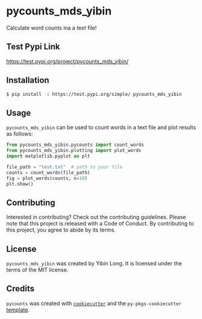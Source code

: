 # pycounts_mds_yibin

Calculate word counts ina a text file!

## Test Pypi Link

https://test.pypi.org/project/pycounts_mds_yibin/

## Installation

```bash
$ pip install -i https://test.pypi.org/simple/ pycounts_mds_yibin
```

## Usage

`pycounts_mds_yibin` can be used to count words in a text file and plot results
as follows:

```python
from pycounts_mds_yibin.pycounts import count_words
from pycounts_mds_yibin.plotting import plot_words
import matplotlib.pyplot as plt

file_path = "test.txt"  # path to your file
counts = count_words(file_path)
fig = plot_words(counts, n=10)
plt.show()
```

## Contributing

Interested in contributing? Check out the contributing guidelines. Please note that this project is released with a Code of Conduct. By contributing to this project, you agree to abide by its terms.

## License

`pycounts_mds_yibin` was created by Yibin Long. It is licensed under the terms of the MIT license.

## Credits

`pycounts` was created with [`cookiecutter`](https://cookiecutter.readthedocs.io/en/latest/) and the `py-pkgs-cookiecutter` [template](https://github.com/py-pkgs/py-pkgs-cookiecutter).
